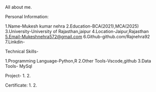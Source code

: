 All about me.

Personal Information:

1.Name-Mukesh kumar nehra
2.Education-BCA(2021),MCA(2025)
3.University-University of Rajasthan,jaipur
4.Location-Jaipur,Rajasthan
5.Email-Mukeshnehra572@gmail.com
6.Github-github.com/Rajnehra92
7.Linkdin-

Technical Skills-

1.Programming Language-Python,R
2.Other Tools-Vscode,github
3.Data Tools- MySql

Project-
1.
2.



Certificate:
1.
2.



